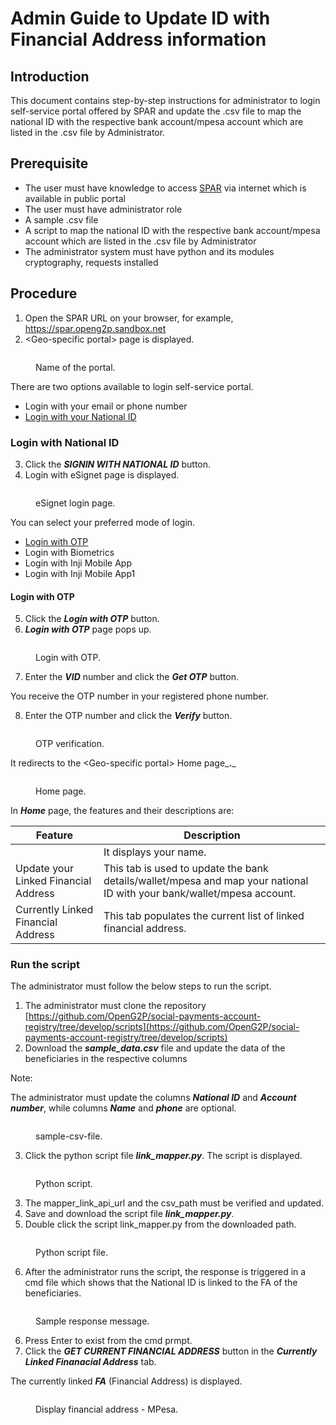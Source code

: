 # Admin Guide to Update ID with Financial Address information

## Introduction

This document contains step-by-step instructions for administrator to login self-service portal offered by SPAR and update the .csv file to map the national ID with the respective bank account/mpesa account which are listed in the .csv file by Administrator.

## Prerequisite

* The user must have knowledge to access [SPAR](../../../deployment/openg2p-modules-deployment/spar-deployment/) via internet which is available in public portal
* The user must have administrator role
* A sample .csv file
* A script to map the national ID with the respective bank account/mpesa account which are listed in the .csv file by Administrator
* The administrator system must have python and its modules cryptography, requests installed

## Procedure

1. Open the SPAR URL on your browser,  for example, https://spar.openg2p.sandbox.net
2. \<Geo-specific portal> page is displayed.

<figure><img src="../../../.gitbook/assets/login-page (1).png" alt=""><figcaption><p>Name of the portal.</p></figcaption></figure>

There are two options available to login self-service portal.

* Login with your email or phone number&#x20;
* [Login with your National ID](admin-guide-to-update-id-with-financial-address-information.md#login-with-national-id)

### Login with National ID

3. Click the _**SIGNIN WITH NATIONAL ID**_ button.
4. Login with eSignet page is displayed.

<figure><img src="../../../.gitbook/assets/e-signet-login.png" alt=""><figcaption><p>eSignet login page.</p></figcaption></figure>

You can select your preferred mode of login.

* [Login with OTP](admin-guide-to-update-id-with-financial-address-information.md#login-with-otp)
* Login with Biometrics
* Login with Inji Mobile App
* Login with Inji Mobile App1

#### Login with OTP

5. Click the _**Login with OTP**_ button.
6. _**Login with OTP**_ page pops up.

<figure><img src="../../../.gitbook/assets/login-otp.png" alt=""><figcaption><p>Login with OTP.</p></figcaption></figure>

7. Enter the _**VID**_ number and click the _**Get OTP**_ button.

You receive the OTP number in your registered phone number.

8. Enter the OTP number and click the _**Verify**_ button.

<figure><img src="../../../.gitbook/assets/login-otp-verify.png" alt=""><figcaption><p>OTP verification.</p></figcaption></figure>

It redirects to the \<Geo-specific portal> Home page_**.**_

<figure><img src="../../../.gitbook/assets/NSPAP - Home page (1).png" alt=""><figcaption><p>Home page.</p></figcaption></figure>

In _**Home**_ page, the features and their descriptions are:

| Feature                                                                         | Description                                                                                                             |
| ------------------------------------------------------------------------------- | ----------------------------------------------------------------------------------------------------------------------- |
| <img src="../../../.gitbook/assets/image (12).png" alt="" data-size="original"> | It displays your name.                                                                                                  |
| Update your Linked Financial Address                                            | This tab is used to update the bank details/wallet/mpesa and map your national ID with your bank/wallet/mpesa account.  |
| Currently Linked Financial Address                                              | This tab populates the current list of linked financial address.                                                        |

### Run the script

The administrator must follow the below steps to run the script.

1. The administrator must clone the repository [https://github.com/OpenG2P/social-payments-account-registry/tree/develop/scripts](https://github.com/OpenG2P/social-payments-account-registry/tree/develop/scripts)
2. Download the _**sample\_data.csv**_ file and update the data of the beneficiaries in the respective columns

Note:

The administrator must update the columns _**National ID**_ and _**Account number**_, while columns _**Name**_ and _**phone**_ are optional.

<figure><img src="../../../.gitbook/assets/sample-csv-file.png" alt=""><figcaption><p>sample-csv-file.</p></figcaption></figure>

3. Click the python script file _**link\_mapper.py**_. The script is displayed.

<figure><img src="../../../.gitbook/assets/python-script.png" alt=""><figcaption><p>Python script.</p></figcaption></figure>

3. The mapper\_link\_api\_url  and the csv\_path must be verified and updated.&#x20;
4. Save and download the script file _**link\_mapper.py**_.
5. Double click the script link\_mapper.py from the downloaded path.

<figure><img src="../../../.gitbook/assets/python-script-file.png" alt=""><figcaption><p>Python script file.</p></figcaption></figure>

6. After the administrator runs the script, the response is triggered in a cmd file which shows that the National ID is linked to the FA of the beneficiaries.

<figure><img src="../../../.gitbook/assets/Sample-response-message .png" alt=""><figcaption><p>Sample response message.</p></figcaption></figure>

6. &#x20;Press Enter to exist from the cmd prmpt.&#x20;
7. Click the _**GET CURRENT FINANCIAL ADDRESS**_ button in the _**Currently Linked Finanacial Address**_ tab.

The currently linked _**FA**_ (Financial Address) is displayed.

<figure><img src="../../../.gitbook/assets/current-list-mpesa.png" alt=""><figcaption><p>Display financial address - MPesa.</p></figcaption></figure>

